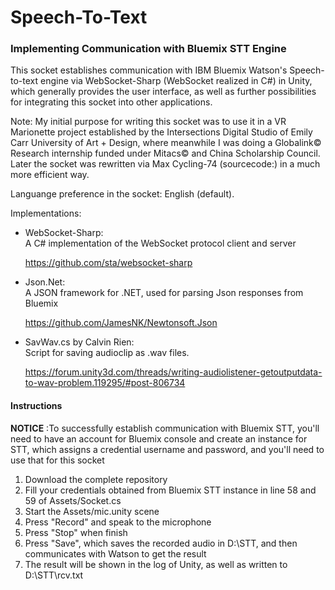 # Speech-To-Text
<h3>Implementing Communication with Bluemix STT Engine</h3>

<p>This socket establishes communication with IBM Bluemix Watson's Speech-to-text engine via WebSocket-Sharp (WebSocket realized in C#) in Unity, which generally provides the user interface, as well as further possibilities for integrating this socket into other applications.</p>

<p>Note: My initial purpose for writing this socket was to use it in a VR Marionette project established by the Intersections Digital Studio of Emily Carr University of Art + Design, where meanwhile I was doing a Globalink&copy; Research internship funded under Mitacs&copy; and China Scholarship Council. Later the socket was rewritten via Max Cycling-74 (sourcecode:) in a much more efficient way.</p>

<p>Languange preference in the socket: English (default).</p>

<p>Implementations: </p>
<ul>
  <li><p>WebSocket-Sharp:<br/>A C# implementation of the WebSocket protocol client and server</p>
  <p><a href="https://github.com/sta/websocket-sharp">https://github.com/sta/websocket-sharp</a></p></li>
  <li><p>Json.Net:<br>A JSON framework for .NET, used for parsing Json responses from Bluemix</p>
  <p><a href="https://github.com/JamesNK/Newtonsoft.Json">https://github.com/JamesNK/Newtonsoft.Json</a></p></li>
  <li><p>SavWav.cs by Calvin Rien:<br/>Script for saving audioclip as .wav files.</p>
  <p><a href="https://forum.unity3d.com/threads/writing-audiolistener-getoutputdata-to-wav-problem.119295/#post-806734">https://forum.unity3d.com/threads/writing-audiolistener-getoutputdata-to-wav-problem.119295/#post-806734</a></p></li>
</ul>

<h4>Instructions</h4>
<p><b>NOTICE</b> :To successfully establish communication with Bluemix STT, you'll need to have an account for Bluemix console and create an instance for STT, which assigns a credential username and password, and you'll need to use that for this socket</p>
<ol>
  <li>Download the complete repository</li>
  <li>Fill your credentials obtained from Bluemix STT instance in line 58 and 59 of Assets/Socket.cs</li>
  <li>Start the Assets/mic.unity scene</li>
  <li>Press "Record" and speak to the microphone</li>
  <li>Press "Stop" when finish</li>
  <li>Press "Save", which saves the recorded audio in D:\STT, and then communicates with Watson to get the result</li>
  <li>The result will be shown in the log of Unity, as well as written to D:\STT\rcv.txt</li>
</ol>
